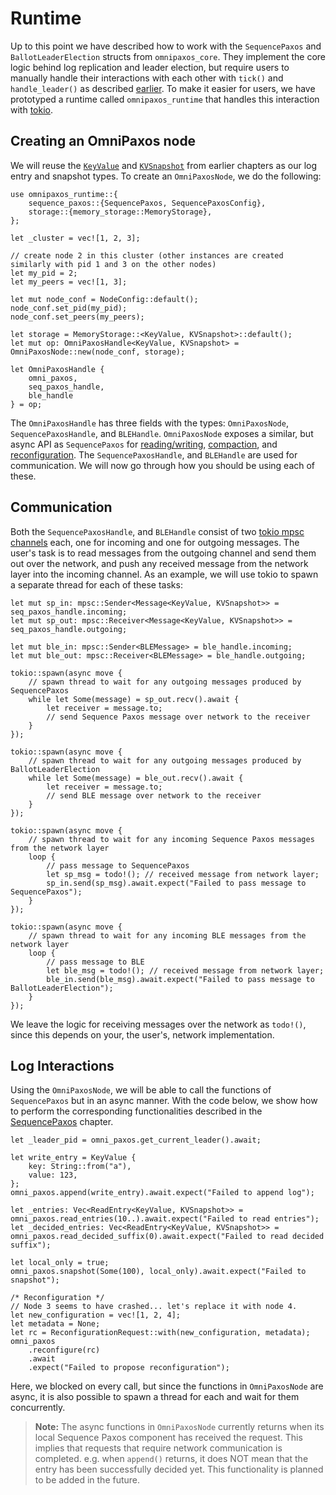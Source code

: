 # Runtime
Up to this point we have described how to work with the `SequencePaxos` and `BallotLeaderElection` structs from `omnipaxos_core`. They implement the core logic behind log replication and leader election, but require users to manually handle their interactions with each other with `tick()` and `handle_leader()` as described [earlier](../ble/index.md). To make it easier for users, we have prototyped a runtime called `omnipaxos_runtime` that handles this interaction with [tokio](https://tokio.rs/).

## Creating an OmniPaxos node
We will reuse the [``KeyValue``](../sequencepaxos/index.md) and [``KVSnapshot``](../sequencepaxos/compaction.md) from earlier chapters as our log entry and snapshot types. To create an `OmniPaxosNode`, we do the following:

```rust,edition2018,no_run,noplaypen
use omnipaxos_runtime::{
    sequence_paxos::{SequencePaxos, SequencePaxosConfig},
    storage::{memory_storage::MemoryStorage},
};

let _cluster = vec![1, 2, 3];

// create node 2 in this cluster (other instances are created similarly with pid 1 and 3 on the other nodes)
let my_pid = 2;
let my_peers = vec![1, 3];

let mut node_conf = NodeConfig::default();
node_conf.set_pid(my_pid);
node_conf.set_peers(my_peers);

let storage = MemoryStorage::<KeyValue, KVSnapshot>::default();
let mut op: OmniPaxosHandle<KeyValue, KVSnapshot> = OmniPaxosNode::new(node_conf, storage);

let OmniPaxosHandle {
    omni_paxos,
    seq_paxos_handle,
    ble_handle
} = op;
```

The `OmniPaxosHandle` has three fields with the types: `OmniPaxosNode`, `SequencePaxosHandle`, and `BLEHandle`. `OmniPaxosNode` exposes a similar, but async API as `SequencePaxos` for [reading/writing](../sequencepaxos/log.md), [compaction](../sequencepaxos/compaction.md), and [reconfiguration](../sequencepaxos/reconfiguration.md). The `SequencePaxosHandle`, and `BLEHandle` are used for communication. We will now go through how you should be using each of these.

## Communication
Both the `SequencePaxosHandle`, and `BLEHandle` consist of two [tokio mpsc channels](https://docs.rs/tokio/latest/tokio/sync/mpsc/index.html) each, one for incoming and one for outgoing messages. The user's task is to read messages from the outgoing channel and send them out over the network, and push any received message from the network layer into the incoming channel. As an example, we will use tokio to spawn a separate thread for each of these tasks:

```rust,edition2018,no_run,noplaypen
let mut sp_in: mpsc::Sender<Message<KeyValue, KVSnapshot>> = seq_paxos_handle.incoming; 
let mut sp_out: mpsc::Receiver<Message<KeyValue, KVSnapshot>> = seq_paxos_handle.outgoing; 

let mut ble_in: mpsc::Sender<BLEMessage> = ble_handle.incoming;
let mut ble_out: mpsc::Receiver<BLEMessage> = ble_handle.outgoing;

tokio::spawn(async move {
    // spawn thread to wait for any outgoing messages produced by SequencePaxos
    while let Some(message) = sp_out.recv().await {
        let receiver = message.to;
        // send Sequence Paxos message over network to the receiver
    }
});

tokio::spawn(async move {
    // spawn thread to wait for any outgoing messages produced by BallotLeaderElection
    while let Some(message) = ble_out.recv().await {
        let receiver = message.to;
        // send BLE message over network to the receiver
    }
});

tokio::spawn(async move {
    // spawn thread to wait for any incoming Sequence Paxos messages from the network layer
    loop {
        // pass message to SequencePaxos
        let sp_msg = todo!(); // received message from network layer;
        sp_in.send(sp_msg).await.expect("Failed to pass message to SequencePaxos");
    }
});

tokio::spawn(async move {
    // spawn thread to wait for any incoming BLE messages from the network layer
    loop {
        // pass message to BLE
        let ble_msg = todo!(); // received message from network layer;
        ble_in.send(ble_msg).await.expect("Failed to pass message to BallotLeaderElection");
    }
});
```

We leave the logic for receiving messages over the network as ``todo!()``, since this depends on your, the user's, network implementation.

## Log Interactions
Using the ``OmniPaxosNode``, we will be able to call the functions of `SequencePaxos` but in an async manner. With the code below, we show how to perform the corresponding functionalities described in the [SequencePaxos](../sequencepaxos/index.md) chapter.

```rust,edition2018,no_run,noplaypen
let _leader_pid = omni_paxos.get_current_leader().await;

let write_entry = KeyValue {
    key: String::from("a"),
    value: 123,
};
omni_paxos.append(write_entry).await.expect("Failed to append log");

let _entries: Vec<ReadEntry<KeyValue, KVSnapshot>> = omni_paxos.read_entries(10..).await.expect("Failed to read entries");
let _decided_entries: Vec<ReadEntry<KeyValue, KVSnapshot>> = omni_paxos.read_decided_suffix(0).await.expect("Failed to read decided suffix");

let local_only = true;
omni_paxos.snapshot(Some(100), local_only).await.expect("Failed to snapshot");

/* Reconfiguration */
// Node 3 seems to have crashed... let's replace it with node 4.
let new_configuration = vec![1, 2, 4];
let metadata = None;
let rc = ReconfigurationRequest::with(new_configuration, metadata);
omni_paxos
    .reconfigure(rc)
    .await
    .expect("Failed to propose reconfiguration");
```

Here, we blocked on every call, but since the functions in ``OmniPaxosNode`` are async, it is also possible to spawn a thread for each and wait for them concurrently.

>**Note:** The async functions in ``OmniPaxosNode`` currently returns when its local Sequence Paxos component has received the request. This implies that requests that require network communication is completed. e.g. when `append()` returns, it does NOT mean that the entry has been successfully decided yet. This functionality is planned to be added in the future.